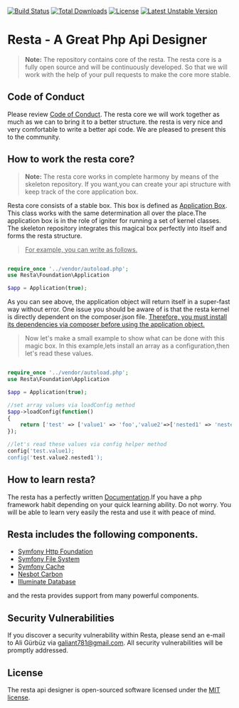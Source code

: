 [![Build Status](https://travis-ci.com/restapix/resta.svg?branch=master)](https://travis-ci.com/restapix/resta)
[![Total Downloads](https://poser.pugx.org/restapix/resta/downloads)](https://packagist.org/packages/restapix/resta)
[![License](https://poser.pugx.org/restapix/resta/license)](https://packagist.org/packages/restapix/resta)
[![Latest Unstable Version](https://poser.pugx.org/restapix/resta/v/unstable)](//packagist.org/packages/restapix/resta)

# Resta - A Great Php Api Designer

> **Note:** The repository contains core of the resta.
The resta core is a fully open source and will be continuously developed.
So that we will work with the help of your pull requests to make the core more stable.

## Code of Conduct
Please review [Code of Conduct](CODE_OF_CONDUCT.md).
The resta core we will work together as much as we can to bring it to a better structure.
the resta is very nice and very comfortable to write a better api code. We are pleased to present this to the community.

## How to work the resta core?
> **Note:** The resta core works in complete harmony by means of the skeleton repository.
If you want,you can create your api structure with keep track of the core application box.


Resta core consists of a stable box. This box is defined as [Application Box](src/resta/Foundation/Application.php).
This class works with the same determination all over the place.The application box is in the role of igniter for running a set of kernel classes.
The skeleton repository integrates this magical box perfectly into itself and forms the resta structure.
> <ins> For example, you can write as follows. </ins>

```php

require_once '../vendor/autoload.php';
use Resta\Foundation\Application

$app = Application(true);

```

As you can see above, the application object will return itself in a super-fast way without error.
One issue you should be aware of is that the resta kernel is directly dependent on the composer.json file.
<ins> Therefore, you must install its dependencies via composer before using the application object. </ins>

> Now let's make a small example to show what can be done with this magic box.
In this example,lets install an array as a configuration,then let's read these values.

```php

require_once '../vendor/autoload.php';
use Resta\Foundation\Application

$app = Application(true);

//set array values via loadConfig method
$app->loadConfig(function()
{
    return ['test' => ['value1' => 'foo','value2'=>['nested1' => 'nestedValue1']]];
});

//let's read these values via config helper method
config('test.value1);
config('test.value2.nested1');

```

## How to learn resta?

The resta has a perfectly written [Documentation](README.md).If you have a php framework habit depending on your quick learning ability.
Do not worry. You will be able to learn  very easily the resta and use it with peace of mind.

## Resta includes the following components.

- [Symfony Http Foundation](https://github.com/symfony/http-foundation)
- [Symfony File System](https://github.com/symfony/filesystem)
- [Symfony Cache](https://github.com/symfony/cache)
- [Nesbot Carbon](https://github.com/briannesbitt/Carbon)
- [Illuminate Database](https://github.com/illuminate/database)

and the resta provides support from many powerful components.

## Security Vulnerabilities
If you discover a security vulnerability within Resta, 
please send an e-mail to Ali Gürbüz via [galiant781@gmail.com](mailto:galiant781@gmail.com). All security vulnerabilities will be promptly addressed.

## License
The resta api designer is open-sourced software licensed under the [MIT license](https://opensource.org/licenses/MIT).